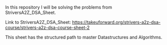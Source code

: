 In this repository I will be solving the problems from StriversA2Z_DSA_Sheet.

Link to StriversA2Z_DSA_Sheet: https://takeuforward.org/strivers-a2z-dsa-course/strivers-a2z-dsa-course-sheet-2

This sheet has the structured path to master Datastructures and Algorithms.
